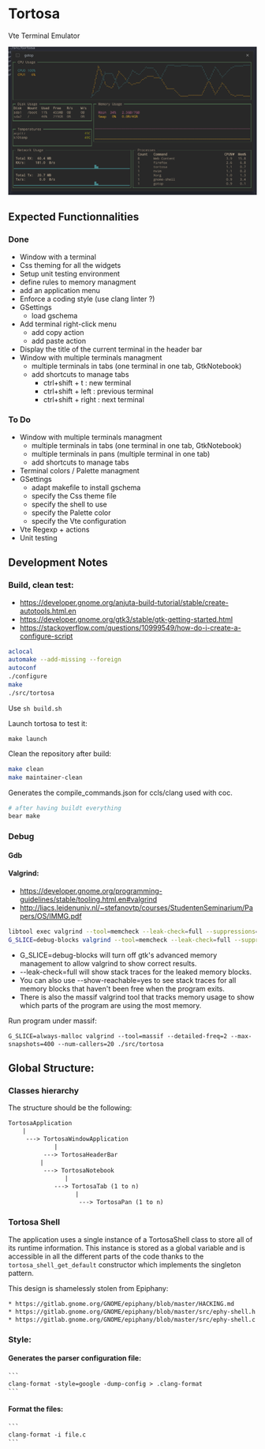 # Tortosa

Vte Terminal Emulator

<img src="https://github.com/cedlemo/Tortosa/raw/develop/preview.png" width="576" alt="Screenshot">

## Expected Functionnalities

### Done
* Window with a terminal
* Css theming for all the widgets
* Setup unit testing environment
* define rules to memory managment
* add an application menu
* Enforce a coding style (use clang linter ?)
* GSettings
  - load gschema
* Add terminal right-click menu
   - add copy action
   - add paste action
* Display the title of the current terminal in the header bar
* Window with multiple terminals managment
  - multiple terminals in tabs (one terminal in one tab, GtkNotebook)
  - add shortcuts to manage tabs
	- ctrl+shift + t : new terminal
	- ctrl+shift + left : previous terminal
	- ctrl+shift + right : next terminal

### To Do
* Window with multiple terminals managment
  - multiple terminals in tabs (one terminal in one tab, GtkNotebook)
  - multiple terminals in pans (multiple terminal in one tab)
  - add shortcuts to manage tabs
* Terminal colors / Palette managment
* GSettings
  - adapt makefile to install gschema
  - specify the Css theme file
  - specify the shell to use
  - specify the Palette color
  - specify the Vte configuration
* Vte Regexp + actions
* Unit testing

## Development Notes

### Build, clean test:

* https://developer.gnome.org/anjuta-build-tutorial/stable/create-autotools.html.en
* https://developer.gnome.org/gtk3/stable/gtk-getting-started.html
* https://stackoverflow.com/questions/10999549/how-do-i-create-a-configure-script

```bash
aclocal
automake --add-missing --foreign
autoconf
./configure
make
./src/tortosa
```
Use `sh build.sh`

Launch tortosa to test it:

```
make launch
```

Clean the repository after build:

```bash
make clean
make maintainer-clean
```

Generates the compile_commands.json for ccls/clang used with coc.

```bash
# after having buildt everything
bear make
```

### Debug

#### Gdb

#### Valgrind:

* https://developer.gnome.org/programming-guidelines/stable/tooling.html.en#valgrind
* http://liacs.leidenuniv.nl/~stefanovtp/courses/StudentenSeminarium/Papers/OS/IMMG.pdf

```bash
libtool exec valgrind --tool=memcheck --leak-check=full --suppressions=./gtk.supp ./src/tortosa
G_SLICE=debug-blocks valgrind --tool=memcheck --leak-check=full --suppressions=./gtk.supp ./src/tortos
```

* G_SLICE=debug-blocks will turn off gtk's advanced memory management to allow valgrind to show correct results.
* --leak-check=full will show stack traces for the leaked memory blocks.
* You can also use --show-reachable=yes to see stack traces for all memory blocks that haven't been free when the program exits.
* There is also the massif valgrind tool that tracks memory usage to show which parts of the program are using the most memory.

Run program under massif:

```
G_SLICE=always-malloc valgrind --tool=massif --detailed-freq=2 --max-snapshots=400 --num-callers=20 ./src/tortosa
```

## Global Structure:

### Classes hierarchy

The structure should be the following:

```
TortosaApplication
    |
     ---> TortosaWindowApplication
             |
	      ---> TortosaHeaderBar
	     |
	      ---> TortosaNotebook
	      		|
			 ---> TortosaTab (1 to n)
			       |
			        ---> TortosaPan (1 to n)
```

### Tortosa Shell

The application uses a single instance of a TortosaShell class to store all of its runtime information. This
 instance is stored as a global variable and is accessible in all the different parts of the code thanks to the
 `tortosa_shell_get_default` constructor which implements the singleton pattern.

This design is shamelessly stolen from Epiphany:

    * https://gitlab.gnome.org/GNOME/epiphany/blob/master/HACKING.md
    * https://gitlab.gnome.org/GNOME/epiphany/blob/master/src/ephy-shell.h
    * https://gitlab.gnome.org/GNOME/epiphany/blob/master/src/ephy-shell.c

### Style:

#### Generates the parser configuration file:

    ```
    clang-format -style=google -dump-config > .clang-format
    ```

#### Format the files:
    ```
    clang-format -i file.c
    ```
